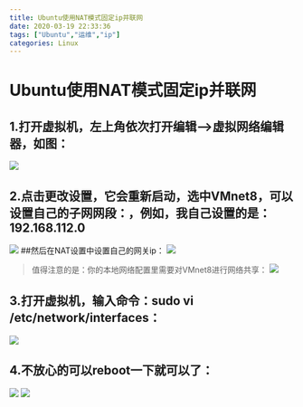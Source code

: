```yaml
---
title: Ubuntu使用NAT模式固定ip并联网
date: 2020-03-19 22:33:36
tags: ["Ubuntu","运维","ip"]
categories: Linux
---
```

# Ubuntu使用NAT模式固定ip并联网
## 1.打开虚拟机，左上角依次打开编辑–>虚拟网络编辑器，如图：
![](/images/Ubuntu/1.png)
## 2.点击更改设置，它会重新启动，选中VMnet8，可以设置自己的子网网段：，例如，我自己设置的是：192.168.112.0
![](/images/Ubuntu/2.png)
##然后在NAT设置中设置自己的网关ip：
![](/images/Ubuntu/3.png)
> 值得注意的是：你的本地网络配置里需要对VMnet8进行网络共享：
![](/images/Ubuntu/7.png)
## 3.打开虚拟机，输入命令：sudo vi /etc/network/interfaces：
![](/images/Ubuntu/4.png)
## 4.不放心的可以reboot一下就可以了：
![](/images/Ubuntu/5.png)
![](/images/Ubuntu/6.png)
